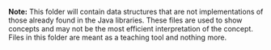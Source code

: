 **Note:** This folder will contain data structures that are not implementations of those already found in the Java libraries.  These files are used to show concepts and may not be the most efficient interpretation of the concept.  Files in this folder are meant as a teaching tool and nothing more.

